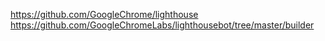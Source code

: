 https://github.com/GoogleChrome/lighthouse
https://github.com/GoogleChromeLabs/lighthousebot/tree/master/builder
